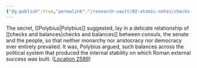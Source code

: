 ```yaml
---
{"dg-publish":true,"permalink":"/research-vault/02-atomic-notes/checks-and-balances-in-ancient-rome/"}
---
```


The secret, [[Polybius\|Polybius]] suggested, lay in a delicate relationship of [[checks and balances\|checks and balances]] between consuls, the senate and the people, so that neither monarchy nor aristocracy nor democracy ever entirely prevailed. It was, Polybius argued, such balances across the political system that produced the internal stability on which Roman external success was built. ([Location 2589](https://readwise.io/to_kindle?action=open&asin=B0108U7IHO&location=2589))